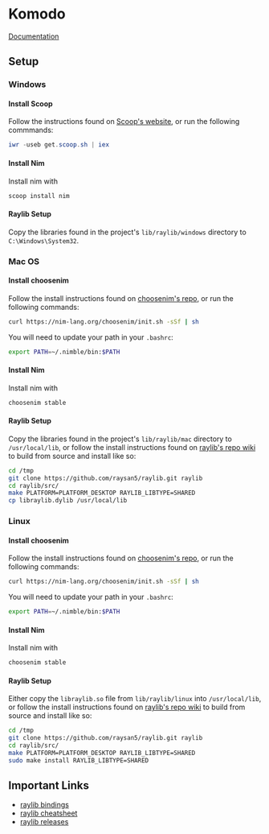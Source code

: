 # Komodo
[Documentation](https://exokomodo.github.io/KomodoNim/komodo.html)

## Setup

### Windows

#### Install Scoop
Follow the instructions found on [Scoop's website](https://scoop.sh), or run the following commmands:
```PowerShell
iwr -useb get.scoop.sh | iex
```

#### Install Nim
Install nim with
```PowerShell
scoop install nim
```

#### Raylib Setup
Copy the libraries found in the project's `lib/raylib/windows` directory to `C:\Windows\System32`.

### Mac OS

#### Install choosenim
Follow the install instructions found on [choosenim's repo](https://github.com/dom96/choosenim), or run the following commands:
```bash
curl https://nim-lang.org/choosenim/init.sh -sSf | sh
```
You will need to update your path in your `.bashrc`:
```bash
export PATH=~/.nimble/bin:$PATH
```

#### Install Nim
Install nim with
```bash
choosenim stable
```

#### Raylib Setup
Copy the libraries found in the project's `lib/raylib/mac` directory to `/usr/local/lib`, or follow the install instructions found on [raylib's repo wiki](https://github.com/raysan5/raylib/wiki/Working-on-GNU-Linux) to build from source and install like so:
```bash
cd /tmp
git clone https://github.com/raysan5/raylib.git raylib
cd raylib/src/
make PLATFORM=PLATFORM_DESKTOP RAYLIB_LIBTYPE=SHARED
cp libraylib.dylib /usr/local/lib
```

### Linux

#### Install choosenim
Follow the install instructions found on [choosenim's repo](https://github.com/dom96/choosenim), or run the following commands:
```bash
curl https://nim-lang.org/choosenim/init.sh -sSf | sh
```
You will need to update your path in your `.bashrc`:
```bash
export PATH=~/.nimble/bin:$PATH
```

#### Install Nim
Install nim with
```bash
choosenim stable
```

#### Raylib Setup
Either copy the `libraylib.so` file from `lib/raylib/linux` into `/usr/local/lib`, or follow the install instructions found on [raylib's repo wiki](https://github.com/raysan5/raylib/wiki/Working-on-GNU-Linux) to build from source and install like so:
```bash
cd /tmp
git clone https://github.com/raysan5/raylib.git raylib
cd raylib/src/
make PLATFORM=PLATFORM_DESKTOP RAYLIB_LIBTYPE=SHARED
sudo make install RAYLIB_LIBTYPE=SHARED
```

## Important Links
* [raylib bindings](https://github.com/Guevara-chan/Raylib-Forever)
* [raylib cheatsheet](https://www.raylib.com/cheatsheet/cheatsheet.html)
* [raylib releases](https://github.com/raysan5/raylib/releases)

